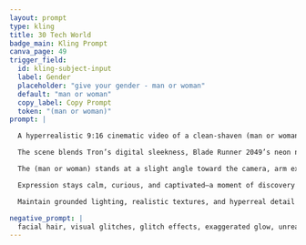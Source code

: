 ```yaml
---
layout: prompt
type: kling
title: 30 Tech World
badge_main: Kling Prompt
canva_page: 49
trigger_field:
  id: kling-subject-input
  label: Gender
  placeholder: "give your gender - man or woman"
  default: "man or woman"
  copy_label: Copy Prompt
  token: "(man or woman)"
prompt: |

  A hyperrealistic 9:16 cinematic video of a clean-shaven (man or woman) in their late 30s standing in a mist-drenched neon rainforest. They wear a fitted dark blue T-shirt that reflects ambient alien tech glow.

  The scene blends Tron’s digital sleekness, Blade Runner 2049’s neon noir, and Mandy’s moody palette: purples, indigos, teals, and magentas drift through humid air and illuminate bio-tech-laced foliage.

  The (man or woman) stands at a slight angle toward the camera, arm extended, palm open. A swirling alien interface hovers above the hand—a translucent, pulsing orb alive with holographic glyphs and arcs of electric energy. Light particles shimmer upward as the interface responds.

  Expression stays calm, curious, and captivated—a moment of discovery captured with cinematic realism. Gentle camera movement (slow orbit or push-in) reveals ancient biotechnological elements glowing softly in the background while fog dances between trees.

  Maintain grounded lighting, realistic textures, and hyperreal detail akin to an iPhone Pro Max capture—avoiding any CGI sheen.

negative_prompt: |
  facial hair, visual glitches, glitch effects, exaggerated glow, unrealistic lighting, cartoon style, anime style, artificial textures, pixelation, motion distortion, plastic or over-smoothed skin, unnatural proportions, surreal or CGI appearance, unnatural overlays, filters, unrealistic movement, low resolution
---
```

